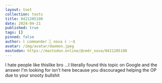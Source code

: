 ```yaml
---
layout: toot
collection: toots
title: 0421205100
date: 2024-04-21
published: true
tags: []
pinned: false
author: ⸸ commander ░ nova ⸸ :~$
avatar: /img/avatar/daemon.jpeg
mastodon: https://mastodon.online/@cmdr_nova/0421205100
---
```


I hate people like thislike bro ...I literally found this topic on Google and the answer I'm looking for isn't here because you discouraged helping the OP due to your snooty bullshit
